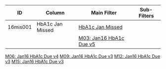 ID | Column | Main Filter | Sub-Filters | 
-- | ------ | -------| -----------|
16mis001| HbA1c Jan Missed | [HbA1c Jan Missed](https://github.com/johnnybender/adastandards2017/blob/master/recommendations/rec001.md)|
 |  | |[M03: Jan16 HbA1c Due v5](https://github.com/johnnybender/adastandards2017/blob/master/recommendations/rec001.md)|
[M06: Jan16 HbA1c Due v4](https://github.com/johnnybender/adastandards2017/blob/master/recommendations/rec001.md)
[M09: Jan16 HbA1c Due v3](https://github.com/johnnybender/adastandards2017/blob/master/recommendations/rec001.md)
[M12: Jan16 HbA1c Due v3](https://github.com/johnnybender/adastandards2017/blob/master/recommendations/rec001.md)
[M15: Jan16 HbA1c Due v3](https://github.com/johnnybender/adastandards2017/blob/master/recommendations/rec001.md)

